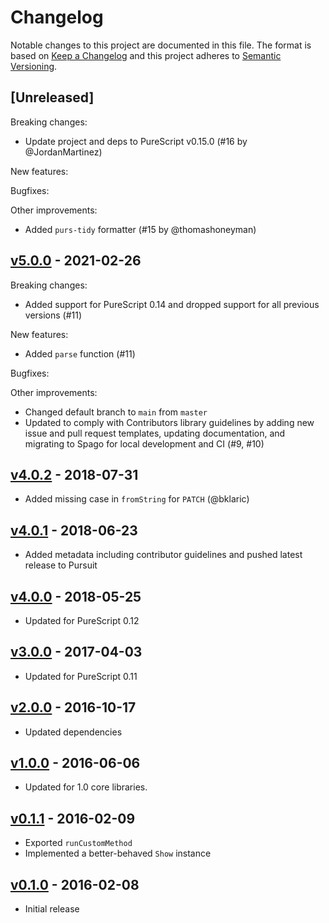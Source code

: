 # Changelog

Notable changes to this project are documented in this file. The format is based on [Keep a Changelog](https://keepachangelog.com/en/1.0.0/) and this project adheres to [Semantic Versioning](https://semver.org/spec/v2.0.0.html).

## [Unreleased]

Breaking changes:
- Update project and deps to PureScript v0.15.0 (#16 by @JordanMartinez)

New features:

Bugfixes:

Other improvements:
- Added `purs-tidy` formatter (#15 by @thomashoneyman)

## [v5.0.0](https://github.com/purescript-contrib/purescript-http-methods/releases/tag/v5.0.0) - 2021-02-26

Breaking changes:
- Added support for PureScript 0.14 and dropped support for all previous versions (#11)

New features:
- Added `parse` function (#11)

Bugfixes:

Other improvements:
- Changed default branch to `main` from `master`
- Updated to comply with Contributors library guidelines by adding new issue and pull request templates, updating documentation, and migrating to Spago for local development and CI (#9, #10)

## [v4.0.2](https://github.com/purescript-contrib/purescript-http-methods/releases/tag/v4.0.2) - 2018-07-31

- Added missing case in `fromString` for `PATCH` (@bklaric)

## [v4.0.1](https://github.com/purescript-contrib/purescript-http-methods/releases/tag/v4.0.1) - 2018-06-23

- Added metadata including contributor guidelines and pushed latest release to Pursuit

## [v4.0.0](https://github.com/purescript-contrib/purescript-http-methods/releases/tag/v4.0.0) - 2018-05-25

- Updated for PureScript 0.12

## [v3.0.0](https://github.com/purescript-contrib/purescript-http-methods/releases/tag/v3.0.0) - 2017-04-03

- Updated for PureScript 0.11

## [v2.0.0](https://github.com/purescript-contrib/purescript-http-methods/releases/tag/v2.0.0) - 2016-10-17

- Updated dependencies

## [v1.0.0](https://github.com/purescript-contrib/purescript-http-methods/releases/tag/v1.0.0) - 2016-06-06

- Updated for 1.0 core libraries.

## [v0.1.1](https://github.com/purescript-contrib/purescript-http-methods/releases/tag/v0.1.1) - 2016-02-09

- Exported `runCustomMethod`
- Implemented a better-behaved `Show` instance

## [v0.1.0](https://github.com/purescript-contrib/purescript-http-methods/releases/tag/v0.1.0) - 2016-02-08

- Initial release
